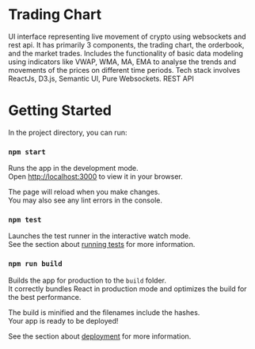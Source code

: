 # Trading Chart

UI interface representing live movement of crypto using websockets and rest api.
It has primarily 3 components, the trading chart, the orderbook, and the market trades.
Includes the functionality of basic data modeling using indicators like VWAP, WMA, MA, EMA to analyse the trends and movements of the prices on different time periods.
Tech stack involves ReactJs, D3.js, Semantic UI, Pure Websockets. REST API

# Getting Started

In the project directory, you can run:

### `npm start`

Runs the app in the development mode.\
Open [http://localhost:3000](http://localhost:3000) to view it in your browser.

The page will reload when you make changes.\
You may also see any lint errors in the console.

### `npm test`

Launches the test runner in the interactive watch mode.\
See the section about [running tests](https://facebook.github.io/create-react-app/docs/running-tests) for more information.

### `npm run build`

Builds the app for production to the `build` folder.\
It correctly bundles React in production mode and optimizes the build for the best performance.

The build is minified and the filenames include the hashes.\
Your app is ready to be deployed!

See the section about [deployment](https://facebook.github.io/create-react-app/docs/deployment) for more information.
